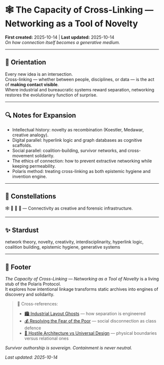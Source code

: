 # 🕸️ The Capacity of Cross-Linking — Networking as a Tool of Novelty  
**First created:** 2025-10-14 | **Last updated:** 2025-10-14  
*On how connection itself becomes a generative medium.*

---

## 🧭 Orientation  

Every new idea is an intersection.  
Cross-linking — whether between people, disciplines, or data — is the act of **making contact visible**.  
Where industrial and bureaucratic systems reward separation, networking restores the evolutionary function of surprise.  

---

## 🔍 Notes for Expansion  

- Intellectual history: novelty as recombination (Koestler, Medawar, creative analogy).  
- Digital parallel: hyperlink logic and graph databases as cognitive scaffolds.  
- Social parallel: coalition-building, survivor networks, and cross-movement solidarity.  
- The ethics of connection: how to prevent extractive networking while keeping permeability.  
- Polaris method: treating cross-linking as both epistemic hygiene and invention engine.  

---

## 🌌 Constellations  

🕸️ 🔮 🌌 🧠 — Connectivity as creative and forensic infrastructure.

---

## ✨ Stardust  

network theory, novelty, creativity, interdisciplinarity, hyperlink logic, coalition building, epistemic hygiene, generative systems

---

## 🏮 Footer  

*The Capacity of Cross-Linking — Networking as a Tool of Novelty* is a living stub of the Polaris Protocol.  
It explores how intentional linkage transforms static archives into engines of discovery and solidarity.  

> 📡 Cross-references:  
> - [🏙️ Industrial Layout Ghosts](./🏙️_industrial_layout_ghosts.md) — how separation is engineered  
> - [💰 Resolving the Fear of the Poor](./💰_resolving_the_fear_of_the_poor.md) — social disconnection as class defence  
> - [🧱 Hostile Architecture vs Universal Design](./🧱_hostile_architecture_vs_universal_design.md) — physical boundaries versus relational ones  

*Survivor authorship is sovereign. Containment is never neutral.*  

_Last updated: 2025-10-14_
